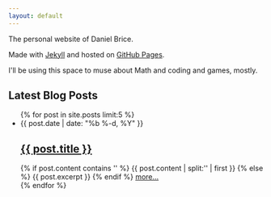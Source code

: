 ```yaml
---
layout: default
---
```


The personal website of Daniel Brice.

Made with [Jekyll](http://jekyllrb.com/) and hosted on
[GitHub Pages](https://pages.github.com/).

I'll be using this space to muse about Math and coding and games,
mostly.

## Latest Blog Posts

<ul class="post-list">
  {% for post in site.posts  limit:5 %}
    <li>
      <span class="post-meta">{{ post.date | date: "%b %-d, %Y" }}</span>
      <h2>
        <a class="post-link"
          href="{{ post.url | prepend: site.baseurl }}">
          {{ post.title }}
        </a>
      </h2>
      {% if post.content contains '<!--break-->' %}
        {{ post.content | split:'<!--break-->' | first }}
      {% else %}
        {{ post.excerpt }}
      {% endif %}
      <a href="{{ post.url }}">more...</a>
    </li>
  {% endfor %}
</ul>
